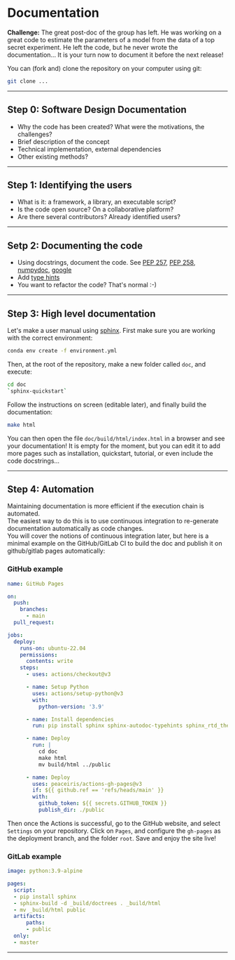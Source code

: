 # Documentation

**Challenge:** The great post-doc of the group has left. He was working on a great code to estimate the parameters of a model from the data of a top secret experiment. He left the code, but he never wrote the documentation... It is your turn now to document it before the next release!

You can (fork and) clone the repository on your computer using git:

```bash
git clone ...
```

----

## Step 0: Software Design Documentation

* Why the code has been created? What were the motivations, the challenges?
* Brief description of the concept
* Technical implementation, external dependencies
* Other existing methods?

----

## Step 1: Identifying the users

* What is it: a framework, a library, an executable script?
* Is the code open source? On a collaborative platform?
* Are there several contributors? Already identified users?

---

## Setp 2: Documenting the code

* Using docstrings, document the code.
  See <a href="https://www.python.org/dev/peps/pep-0257">PEP 257</a>,
  <a href="https://www.python.org/dev/peps/pep-0258">PEP 258</a>,
  <a href="https://numpydoc.readthedocs.io/en/latest/format.html">numpydoc</a>,
  <a href="https://google.github.io/styleguide/pyguide.html#38-comments-and-docstrings">google</a>
* Add <a href="https://docs.python.org/3/library/typing.html">type hints</a>
* You want to refactor the code? That's normal :-)
---

## Step 3: High level documentation

Let's make a user manual using [sphinx](https://www.sphinx-doc.org/en/master/). First make sure you are working with the correct environment:

```bash
conda env create -f environment.yml
```

Then, at the root of the repository, make a new folder called `doc`, and execute:

```bash
cd doc
`sphinx-quickstart`
```

Follow the instructions on screen (editable later), and finally build the documentation:

```bash
make html
```

You can then open the file `doc/build/html/index.html` in a browser and see your documentation! It is empty for the moment, but you can edit it to add more pages such as installation, quickstart, tutorial, or even include the code docstrings...

---

## Step 4: Automation

Maintaining documentation is more efficient if the execution chain is automated. <br/>The easiest way to do this is to use continuous integration to re-generate documentation automatically as code changes. <br/>You will cover the notions of continuous integration later, but here is a minimal example on the GitHub/GitLab CI to build the doc and publish it on github/gitlab pages automatically:

### GitHub example

```yaml
name: GitHub Pages

on:
  push:
    branches:
      - main
  pull_request:

jobs:
  deploy:
    runs-on: ubuntu-22.04
    permissions:
      contents: write
    steps:
      - uses: actions/checkout@v3

      - name: Setup Python
        uses: actions/setup-python@v3
        with:
          python-version: '3.9'

      - name: Install dependencies
        run: pip install sphinx sphinx-autodoc-typehints sphinx_rtd_theme myst-parser

      - name: Deploy
        run: |
          cd doc
          make html
          mv build/html ../public

      - name: Deploy
        uses: peaceiris/actions-gh-pages@v3
        if: ${{ github.ref == 'refs/heads/main' }}
        with:
          github_token: ${{ secrets.GITHUB_TOKEN }}
          publish_dir: ./public
```

Then once the Actions is successful, go to the GitHub website, and select `Settings` on your repository. Click on `Pages`, and configure the `gh-pages` as the deployment branch, and the folder `root`. Save and enjoy the site live!

### GitLab example

```yaml
image: python:3.9-alpine

pages:
  script:
  - pip install sphinx
  - sphinx-build -d _build/doctrees . _build/html
  - mv _build/html public
  artifacts:
      paths:
      - public
  only:
  - master
```


---
